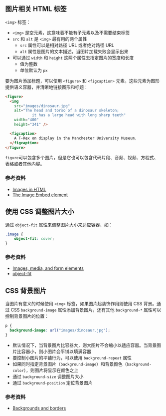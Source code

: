 ## 图片相关 HTML 标签

`<img>` 标签：

- `<img>` 是空元素，这意味着不能有子元素以及不需要结束标签
- `src` 和 `alt` 是 `<img>` 最有用的两个属性
	- `src` 属性可以是相对路径 URL 或者绝对路径 URL
	- `alt` 属性是图片的文本描述，当图片加载失败会显示出来
- 可以通过 `width` 和 `height` 这两个属性去指定图片的宽度和长度
	- 值为整数
	- 单位默认为 `px`

要为图片添加标题，可以使用 `<figure>` 和 `<figcaption>` 元素。这些元素为图形提供语义容器，并清晰地链接图形和标题：

```html
<figure>
  <img
    src="images/dinosaur.jpg"
    alt="The head and torso of a dinosaur skeleton;
            it has a large head with long sharp teeth"
    width="400"
    height="341" />

  <figcaption>
    A T-Rex on display in the Manchester University Museum.
  </figcaption>
</figure>
```

`figure`可以包含多个图片，但是它也可以包含代码片段、音频、视频、方程式、表格或者其他内容。

### 参考资料

- [Images in HTML](https://developer.mozilla.org/en-US/docs/Learn/HTML/Multimedia_and_embedding/Images_in_HTML)
- [The Image Embed element](https://developer.mozilla.org/en-US/docs/Web/HTML/Element/img#loading)

## 使用 CSS 调整图片大小

通过 `object-fit` 属性来调整图片大小来适应容器，如：

```css
.image {
	object-fit: cover;
}
```

### 参考资料

- [Images, media, and form elements](https://developer.mozilla.org/en-US/docs/Learn/CSS/Building_blocks/Images_media_form_elements)
- [object-fit](https://developer.mozilla.org/en-US/docs/Web/CSS/object-fit)

## CSS 背景图片

当图片有意义的时候使用 `<img>` 标签，如果图片起装饰作用则使用 CSS 背景。通过 CSS `background-image` 属性添加背景图片，还有其他 `background-*` 属性可以控制背景图片的位置：

```css
p {
  background-image: url("images/dinosaur.jpg");
}
```

- 默认情况下，当背景图片比容器大，则大图片不会缩小以适应容器。当背景图片比容器小，则小图片会平铺以填满容器
- 要控制小图片的平铺行为，可以使用 `background-repeat` 属性
- 如果同时指定背景图片（`background-image`）和背景颜色（`background-color`），则图片将显示在颜色之上
- 通过 `background-size` 调整图片大小
- 通过 `background-position` 定位背景图片

### 参考资料

- [Backgrounds and borders](https://developer.mozilla.org/en-US/docs/Learn/CSS/Building_blocks/Backgrounds_and_borders)
